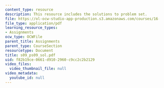 ```yaml
---
content_type: resource
description: This resource includes the solutions to problem set.
file: https://ol-ocw-studio-app-production.s3.amazonaws.com/courses/16-01-unified-engineering-i-ii-iii-iv-fall-2005-spring-2006/f82b19ce0661d9102960c9cc2c2b2129_s09_ps09_sol.pdf
file_type: application/pdf
learning_resource_types:
- Assignments
ocw_type: OCWFile
parent_title: Assignments
parent_type: CourseSection
resourcetype: Document
title: s09_ps09_sol.pdf
uid: f82b19ce-0661-d910-2960-c9cc2c2b2129
video_files:
  video_thumbnail_file: null
video_metadata:
  youtube_id: null
---
```

